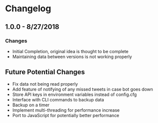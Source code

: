 # Changelog

## 1.0.0 - 8/27/2018

### Changes

* Initial Completion, original idea is thought to be complete
* Maintaining data between versions is not working properly

## Future Potential Changes

* Fix data not being read properly
* Add feature of notifying of any missed tweets in case bot goes down
* Store API keys in environment variables instead of config.cfg
* Interface with CLI commands to backup data
* Backup on a timer
* Implement multi-threading for performance increase
* Port to JavaScript for potentially better performance